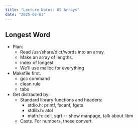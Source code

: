 ```yaml
---
title: "Lecture Notes: 05 Arrays"
date: "2025-02-03"
---
```


## Longest Word

 - Plan:
   - Read /usr/share/dict/words into an array.
   - Make an array of lengths.
   - index of longest
   - We'll use malloc for everything
 - Makefile first.
   - gcc command
   - clean rule
   - tabs
 - Get distracted by:
   - Standard library functions and headers:
     - stdio.h: printf, fscanf, fgets
     - stdlib.h: atol
     - math.h: ceil, sqrt -- show manpage, talk about libm
   - Casts. For numbers, these convert.

